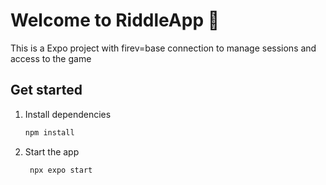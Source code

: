 # Welcome to RiddleApp 👋

This is a Expo project with firev=base connection to manage sessions and access to the game

## Get started

1. Install dependencies

   ```bash
   npm install
   ```

2. Start the app

   ```bash
    npx expo start
   ```
